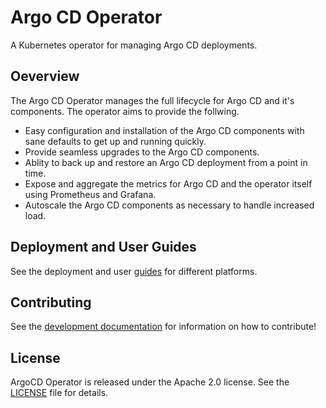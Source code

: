 # Argo CD Operator

A Kubernetes operator for managing Argo CD deployments.

## Oeverview

The Argo CD Operator manages the full lifecycle for Argo CD and it's components. The operator aims to provide the follwing.

* Easy configuration and installation of the Argo CD components with sane defaults to get up and running quickly.
* Provide seamless upgrades to the Argo CD components.
* Ablity to back up and restore an Argo CD deployment from a point in time.
* Expose and aggregate the metrics for Argo CD and the operator itself using Prometheus and Grafana.
* Autoscale the Argo CD components as necessary to handle increased load.

## Deployment and User Guides

See the deployment and user [guides][guide_docs] for different platforms.

## Contributing

See the [development documentation][dev_docs] for information on how to contribute!

## License

ArgoCD Operator is released under the Apache 2.0 license. See the [LICENSE][license_file] file for details.

[guide_docs]:./docs/guides/
[dev_docs]:./docs/development.md
[license_file]:./LICENSE
